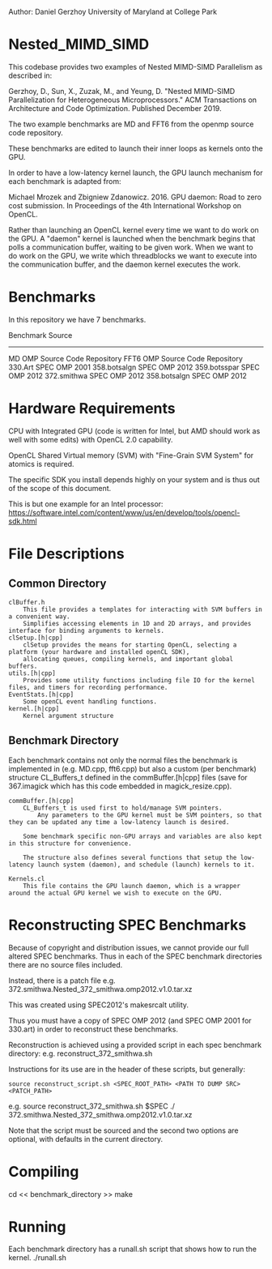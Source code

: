 Author: Daniel Gerzhoy
        University of Maryland at College Park

# Nested_MIMD_SIMD

This codebase provides two examples of Nested MIMD-SIMD Parallelism as described in:

Gerzhoy, D., Sun, X., Zuzak, M., and Yeung, D. "Nested MIMD-SIMD Parallelization for Heterogeneous Microprocessors." ACM Transactions on Architecture and Code Optimization. Published December 2019.

The two example benchmarks are MD and FFT6 from the openmp source code repository.

These benchmarks are edited to launch their inner loops as kernels onto the GPU.

In order to have a low-latency kernel launch, the GPU launch mechanism for each benchmark is adapted from:

Michael Mrozek and Zbigniew Zdanowicz. 2016. GPU daemon: Road to zero cost submission. In Proceedings of the
4th International Workshop on OpenCL.

Rather than launching an OpenCL kernel every time we want to do work on the GPU. A "daemon" kernel is launched when the benchmark begins that polls a communication buffer, waiting to be given work. When we want to do work on the GPU, we write which threadblocks we want to execute into the communication buffer, and the daemon kernel executes the work.

# Benchmarks

In this repository we have 7 benchmarks.

Benchmark           Source
----------------  ----------------------------
MD                  OMP Source Code Repository
FFT6                OMP Source Code Repository
330.Art             SPEC OMP 2001
358.botsalgn        SPEC OMP 2012
359.botsspar        SPEC OMP 2012
372.smithwa         SPEC OMP 2012
358.botsalgn        SPEC OMP 2012

# Hardware Requirements

CPU with Integrated GPU (code is written for Intel, but AMD should work as well with some edits) with OpenCL 2.0 capability.

OpenCL Shared Virtual memory (SVM) with "Fine-Grain SVM System" for atomics is required.

The specific SDK you install depends highly on your system and is thus out of the scope of this document.

This is but one example for an Intel processor: 
    https://software.intel.com/content/www/us/en/develop/tools/opencl-sdk.html

# File Descriptions

## Common Directory
    clBuffer.h
        This file provides a templates for interacting with SVM buffers in a convenient way.
        Simplifies accessing elements in 1D and 2D arrays, and provides interface for binding arguments to kernels.
    clSetup.[h|cpp]
        clSetup provides the means for starting OpenCL, selecting a platform (your hardware and installed openCL SDK), 
        allocating queues, compiling kernels, and important global buffers.
    utils.[h|cpp]
        Provides some utility functions including file IO for the kernel files, and timers for recording performance.
	EventStats.[h|cpp]
		Some openCL event handling functions.
	kernel.[h|cpp]
		Kernel argument structure

## Benchmark Directory

Each benchmark contains not only the normal files the benchmark is implemented in (e.g. MD.cpp, fft6.cpp) but also a
custom (per benchmark) structure CL_Buffers_t defined in the commBuffer.[h|cpp] files (save for 367.imagick which has 
this code embedded in magick_resize.cpp).


    commBuffer.[h|cpp] 
        CL_Buffers_t is used first to hold/manage SVM pointers.
            Any parameters to the GPU kernel must be SVM pointers, so that they can be updated any time a low-latency launch is desired.

        Some benchmark specific non-GPU arrays and variables are also kept in this structure for convenience.

        The structure also defines several functions that setup the low-latency launch system (daemon), and schedule (launch) kernels to it.
    
    Kernels.cl
        This file contains the GPU launch daemon, which is a wrapper around the actual GPU kernel we wish to execute on the GPU.

# Reconstructing SPEC Benchmarks

Because of copyright and distribution issues, we cannot provide our full altered SPEC benchmarks.
Thus in each of the SPEC benchmark directories there are no source files included.

Instead, there is a patch file e.g. 372.smithwa.Nested_372_smithwa.omp2012.v1.0.tar.xz

This was created using SPEC2012's makesrcalt utility.

Thus you must have a copy of SPEC OMP 2012 (and SPEC OMP 2001 for 330.art) in order to reconstruct these benchmarks.

Reconstruction is achieved using a provided script in each spec benchmark directory:
    e.g. reconstruct_372_smithwa.sh

Instructions for its use are in the header of these scripts, but generally:

    source reconstruct_script.sh <SPEC_ROOT_PATH> <PATH TO DUMP SRC> <PATCH_PATH>

e.g.
    source reconstruct_372_smithwa.sh $SPEC ./ 372.smithwa.Nested_372_smithwa.omp2012.v1.0.tar.xz

Note that the script must be sourced and the second two options are optional, with defaults in the current directory.

# Compiling

cd << benchmark_directory >>
make

# Running

Each benchmark directory has a runall.sh script that shows how to run the kernel.
./runall.sh

